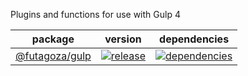 Plugins and functions for use with Gulp 4

| package | version | dependencies |
| ------- | ------- | ------------ |
| [@futagoza/gulp](https://github.com/@futagoza/gulp/tree/master/packages/gulp) | [![release](https://img.shields.io/npm/v/@futagoza/gulp.svg)](https://www.npmjs.com/package/@futagoza/gulp) | [![dependencies](https://img.shields.io/david/futagoza/gulp.svg?path=packages/gulp)](https://david-dm.org/futagoza/gulp?path=packages/gulp) |

